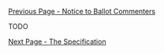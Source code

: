[Previous Page - Notice to Ballot Commenters](notice_to_ballot_commenters.html)

TODO

[Next Page - The Specification](the_specification.html)